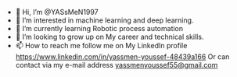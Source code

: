 - 👋 Hi, I’m @YASsMeN1997
- 👀 I’m interested in machine learning and deep learning.
- 🌱 I’m currently learning Robotic process automation
- 💞️ I’m looking to grow up on My career and technical skills.
- 📫 How to reach me follow me on My LinkedIn profile https://www.linkedin.com/in/yassmen-youssef-48439a166
 Or can contact via my e-mail address yassmenyoussef55@gmail.com

<!---
YASsMeN1997/YASsMeN1997 is a ✨ special ✨ repository because its `README.md` (this file) appears on your GitHub profile.
You can click the Preview link to take a look at your changes.
--->
